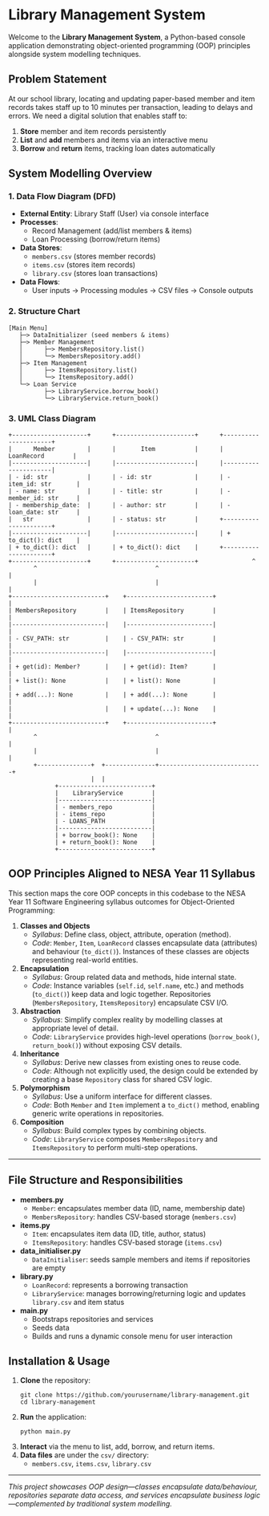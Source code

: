 
# Library Management System

Welcome to the **Library Management System**, a Python-based console application demonstrating object-oriented programming (OOP) principles alongside system modelling techniques.

## Problem Statement

At our school library, locating and updating paper-based member and item records takes staff up to 10 minutes per transaction, leading to delays and errors. We need a digital solution that enables staff to:

1. **Store** member and item records persistently
2. **List** and **add** members and items via an interactive menu
3. **Borrow** and **return** items, tracking loan dates automatically

## System Modelling Overview

### 1. Data Flow Diagram (DFD)

* **External Entity**: Library Staff (User) via console interface
* **Processes**:
  * Record Management (add/list members & items)
  * Loan Processing (borrow/return items)
* **Data Stores**:
  * `members.csv` (stores member records)
  * `items.csv` (stores item records)
  * `library.csv` (stores loan transactions)
* **Data Flows**:
  * User inputs → Processing modules → CSV files → Console outputs

### 2. Structure Chart

```
[Main Menu]
   ├─> DataInitializer (seed members & items)
   ├─> Member Management
   │      ├─> MembersRepository.list()
   │      └─> MembersRepository.add()
   ├─> Item Management
   │      ├─> ItemsRepository.list()
   │      └─> ItemsRepository.add()
   └─> Loan Service
          ├─> LibraryService.borrow_book()
          └─> LibraryService.return_book()
```

### 3. UML Class Diagram

```
+---------------------+      +----------------------+      +----------------------+
|      Member         |      |       Item           |      |    LoanRecord        |
|---------------------|      |----------------------|      |----------------------|
| - id: str           |      | - id: str            |      | - item_id: str       |
| - name: str         |      | - title: str         |      | - member_id: str     |
| - membership_date:  |      | - author: str        |      | - loan_date: str     |
|   str               |      | - status: str        |      +----------------------+
|---------------------|      |----------------------|      | + to_dict(): dict    |
| + to_dict(): dict   |      | + to_dict(): dict    |      +----------------------+
+---------------------+      +----------------------+               ^
       ^                                 ^                             |
       |                                 |                             |
+--------------------------+    +------------------------+             |
| MembersRepository        |    | ItemsRepository        |             |
|--------------------------|    |------------------------|             |
| - CSV_PATH: str          |    | - CSV_PATH: str        |             |
|--------------------------|    |------------------------|             |
| + get(id): Member?       |    | + get(id): Item?       |             |
| + list(): None           |    | + list(): None         |             |
| + add(...): None         |    | + add(...): None       |             |
|                          |    | + update(...): None    |             |
+--------------------------+    +------------------------+             |
       ^                                 ^                             |
       |                                 |                             |
       +---------------+  +--------------+-----------------------------+
                       |  |                                              
             +--------------------------+                                 
             |    LibraryService        |                                
             |--------------------------|                                 
             | - members_repo           |                                 
             | - items_repo             |                                 
             | - LOANS_PATH             |                                 
             |--------------------------|                                 
             | + borrow_book(): None    |                                 
             | + return_book(): None    |                                 
             +--------------------------+                                 
```

## OOP Principles Aligned to NESA Year 11 Syllabus

This section maps the core OOP concepts in this codebase to the NESA Year 11 Software Engineering syllabus outcomes for Object-Oriented Programming:

1. **Classes and Objects**
   * *Syllabus*: Define class, object, attribute, operation (method).
   * *Code*: `Member`, `Item`, `LoanRecord` classes encapsulate data (attributes) and behaviour (`to_dict()`). Instances of these classes are objects representing real-world entities.
2. **Encapsulation**
   * *Syllabus*: Group related data and methods, hide internal state.
   * *Code*: Instance variables (`self.id`, `self.name`, etc.) and methods (`to_dict()`) keep data and logic together. Repositories (`MembersRepository`, `ItemsRepository`) encapsulate CSV I/O.
3. **Abstraction**
   * *Syllabus*: Simplify complex reality by modelling classes at appropriate level of detail.
   * *Code*: `LibraryService` provides high-level operations (`borrow_book()`, `return_book()`) without exposing CSV details.
4. **Inheritance**
   * *Syllabus*: Derive new classes from existing ones to reuse code.
   * *Code*: Although not explicitly used, the design could be extended by creating a base `Repository` class for shared CSV logic.
5. **Polymorphism**
   * *Syllabus*: Use a uniform interface for different classes.
   * *Code*: Both `Member` and `Item` implement a `to_dict()` method, enabling generic write operations in repositories.
6. **Composition**
   * *Syllabus*: Build complex types by combining objects.
   * *Code*: `LibraryService` composes `MembersRepository` and `ItemsRepository` to perform multi-step operations.

---

## File Structure and Responsibilities

* **members.py**
  * `Member`: encapsulates member data (ID, name, membership date)
  * `MembersRepository`: handles CSV-based storage (`members.csv`)
* **items.py**
  * `Item`: encapsulates item data (ID, title, author, status)
  * `ItemsRepository`: handles CSV-based storage (`items.csv`)
* **data_initialiser.py**
  * `DataInitialiser`: seeds sample members and items if repositories are empty
* **library.py**
  * `LoanRecord`: represents a borrowing transaction
  * `LibraryService`: manages borrowing/returning logic and updates `library.csv` and item status
* **main.py**
  * Bootstraps repositories and services
  * Seeds data
  * Builds and runs a dynamic console menu for user interaction

## Installation & Usage

1. **Clone** the repository:
   ```
   git clone https://github.com/yourusername/library-management.git
   cd library-management
   ```
2. **Run** the application:
   ```
   python main.py
   ```
3. **Interact** via the menu to list, add, borrow, and return items.
4. **Data files** are under the `csv/` directory:
   * `members.csv`, `items.csv`, `library.csv`

---

*This project showcases OOP design—classes encapsulate data/behaviour, repositories separate data access, and services encapsulate business logic—complemented by traditional system modelling.*
